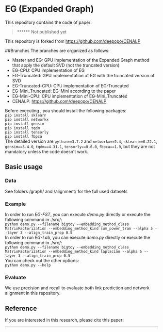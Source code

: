 # EG (Expanded Graph)
This repository contains the code of paper:  
 >****** Not published yet   
 
This repository is forked from https://github.com/deepopo/CENALP

##Branches
The branches are organized as follows:
- Master and EG: GPU implementation of the Expanded Graph method that apply the default SVD (not the truncated version)
- EG-CPU: CPU implementation of EG 
- EG-Truncated: GPU implementation of EG with the truncated version of SVD
- EG-Truncated-CPU: CPU implementation of EG-Truncated
- EG-Mini_Truncated: EG-Mini according to the paper
- EG-Mini-CPU: CPU implementation of EG-Mini_Truncated
- CENALP: https://github.com/deepopo/CENALP


Before executing , you should install the following packages:  
``pip install sklearn``  
``pip install networkx``  
``pip install gensim``  
``pip install tqdm``  
``pip install tensorly``  
``pip install fbpca``  
The detailed version are ``python==3.7.2`` and ``networkx==2.4``, ``sklearn==0.22.1``, ``gensim==3.4.0``, ``tqdm==4.31.1``, ``tensorly==0.6.0``, ``fbpca==1.0``, but they are not mandatory unless the code doesn't work.  
## Basic usage  
### Data  
See folders /graph/ and /alignment/ for the full used datasets  

### Example  
In order to run *EG-FST*, you can execute *demo.py* directly or execute the following command in ./src/:  
``python demo.py --filename bigtoy --embedding_method_class MatrixFactorization --embedding_method_kind sum_power_tran --alpha 5 --layer 3 --align_train_prop 0.5``  
In order to run *EG-Lab*, you can execute *demo.py* directly or execute the following command in ./src/:  
``python demo.py --filename bigtoy --embedding_method_class MatrixFactorization --embedding_method_kind laplacian --alpha 5 --layer 3 --align_train_prop 0.5``  
You can check out the other options:  
``python demo.py --help``  

### Evaluate
We use precision and recall to evaluate both link prediction and network alignment in this repository.

## Reference  
If you are interested in this research, please cite this paper:  
*****
